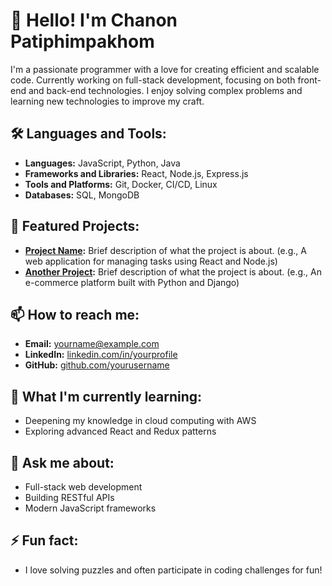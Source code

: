# 👋 Hello! I'm Chanon Patiphimpakhom

I'm a passionate programmer with a love for creating efficient and scalable code. Currently working on full-stack development, focusing on both front-end and back-end technologies. I enjoy solving complex problems and learning new technologies to improve my craft.

## 🛠️ Languages and Tools:
- **Languages:** JavaScript, Python, Java
- **Frameworks and Libraries:** React, Node.js, Express.js
- **Tools and Platforms:** Git, Docker, CI/CD, Linux
- **Databases:** SQL, MongoDB

## 🚀 Featured Projects:
- **[Project Name](#):** Brief description of what the project is about. (e.g., A web application for managing tasks using React and Node.js)
- **[Another Project](#):** Brief description of what the project is about. (e.g., An e-commerce platform built with Python and Django)

## 📫 How to reach me:
- **Email:** yourname@example.com
- **LinkedIn:** [linkedin.com/in/yourprofile](#)
- **GitHub:** [github.com/yourusername](#)

## 🌱 What I'm currently learning:
- Deepening my knowledge in cloud computing with AWS
- Exploring advanced React and Redux patterns

## 💬 Ask me about:
- Full-stack web development
- Building RESTful APIs
- Modern JavaScript frameworks

## ⚡ Fun fact:
- I love solving puzzles and often participate in coding challenges for fun!
